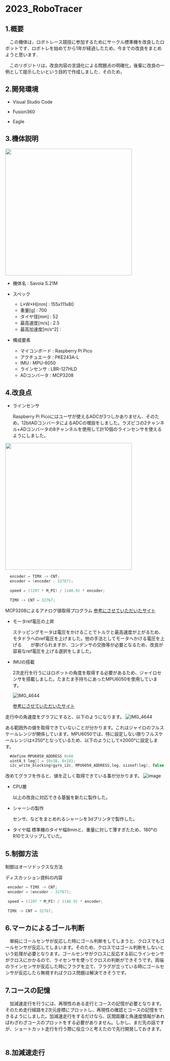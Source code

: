 # 2023_RoboTracer
## 1.概要
　この機体は，ロボトレース競技に参加するためにサークル標準機を改良したロボットです．ロボトレを始めてから1年が経過したため，今までの改良をまとめようと思います．

　このリポジトリは，改良内容の言語化による問題点の明確化，後輩に改良の一例として提示したいという目的で作成しました．そのため，

## 2.開発環境
 - Visual Studio Code

 - Fusion360

 - Eagle

## 3.機体説明
<img src="https://github.com/MasA-23/2023_RoboTracer/assets/147514546/6678fec6-45e2-4e66-b0d3-dd4fd7b67914" width="400px">


- 機体名 : Savoia S.21M


- スペック
  - L×W×H[mm] : 155x111x80
  - 重量[g] : 700
  - タイヤ径[mm] : 52
  - 最高速度[m/s] : 2.5
  - 最高加速度[m/s^2] : 


- 構成要素
  - マイコンボード : Raspberry Pi Pico
  - アクチュエータ : PKE243A-L
  - IMU : MPU-6050
  - ラインセンサ : LBR-127HLD
  - ADコンバータ : MCP3208

    
## 4.改良点
- ラインセンサ
  
   Raspberry Pi Picoにはユーザが使えるADCが3つしかありません．そのため，12bitADコンバータによるADCの増設をしました。ラズピコの2チャンネル+ADコンバータの8チャンネルを使用して計10個のラインセンサを使えるようにしました。

<img src="https://github.com/MasA-23/2023_RoboTracer/assets/147514546/81f3ebca-04ac-492f-b433-5287070fb427" width="400px">

```Swift
  encoder = TIMX -> CNT;
  encoder = (encoder - 32767);
  
  speed = ((297 * M_PI) / 1146.9) * encoder;
  
  TIMX -> CNT = 32767;
  ```

MCP3208によるアナログ値取得プログラム
[参考にさせていただいたサイト](https://qiita.com/jamjam/items/6d49f9200d809b4a1d72)



- モータref電圧の上昇
  
   ステッピングモータは電圧をかけることでトルクと最高速度が上がるため、モタドラへのref電圧を上げました。他の手法としてモータへかける電圧を上げる　　が挙げられますが、コンデンサの交換等が必要となるため、改良が容易なref電圧を上げる選択をしました。
  

- IMUの搭載
  
    2次走行を行うにはロボットの角度を取得する必要があるため、ジャイロセンサを搭載しました。たまたま手持ちにあったMPU6050を使用しています。
  
  ![IMG_4644](https://github.com/MasA-23/2023_RoboTracer/assets/147514546/0492ced1-3b90-49bc-9984-d6cbd6b88eaa)

  [参考にさせていただいたサイト](https://github.com/raspberrypi/pico-examples/blob/master/i2c/mpu6050_i2c/mpu6050_i2c.c)

走行中の角速度をグラフにすると、以下のようになります。
![IMG_4644](https://github.com/MasA-23/2023_RoboTracer/issues/5#issue-1939070280)

ある範囲外の値を取得できていないことが分かります。これはジャイロのフルスケールレンジが関係しています。MPU6050では、特に設定しない限りフルスケールレンジは±250°となっているため、以下のようにして±2000°に設定します。

```Swift
  #define MPU6050_ADDRESS 0x68
  uint8_t leg[] = {0x1B, 0x18};
  i2c_write_blocking(gyro_i2c, MPU6050_ADDRESS,leg, sizeof(leg), false );
  ```

改めてグラフを作ると、値を正しく取得できている事が分かります。
![image](https://github.com/MasA-23/2023_RoboTracer/assets/147514546/58d972e7-bb50-4bb1-8cac-d082c630e14f)

- CPU層

   以上の改良に対応できる基盤を新たに製作した。


- シャーシの製作

    センサ、などをまとめれるシャーシを3dプリンタで製作した。

- タイヤ幅
  標準機のタイヤ幅8mmと、重量に対して薄すぎたため、180°のR10でスリップしていた。
  
## 5.制御方法

制御はオーソドックスな方法

ディスカッション資料の内容
 ```Swift
  encoder = TIMX -> CNT;
  encoder = (encoder - 32767);
  
  speed = ((297 * M_PI) / 1146.9) * encoder;
  
  TIMX -> CNT = 32767;
  ```


## 6.マーカによるゴール判断

　単純にゴールセンサが反応した時にゴール判断をしてしまうと、クロスでもゴールセンサが反応してしまいます。そのため、クロスではゴール判断をしないという処理が必要となります。ゴールセンサがクロスに反応する前にラインセンサがクロスにかかるので、ライセンサを使ってクロスの判断ができそうです。両端のラインセンサが反応した時にフラグを立て、フラグが立っている時にゴールセンサが反応したら無視すればクロス問題は解決できそうです。

 
## 7.コースの記憶
　加減速走行を行うには、再現性のある走行とコースの記憶が必要となります。そのため走行経路を2次元座標にプロットし、再現性の確認とコースの記憶をできるようにしました。加減速走行をするだけなら、区間距離と角速度情報があればわざわざコースのプロットをする必要がありません。しかし、まだ先の話ですが、ショートカット走行を行う際に役立つと考えたので先行開発しておきます。
 　
　
## 8.加減速走行


